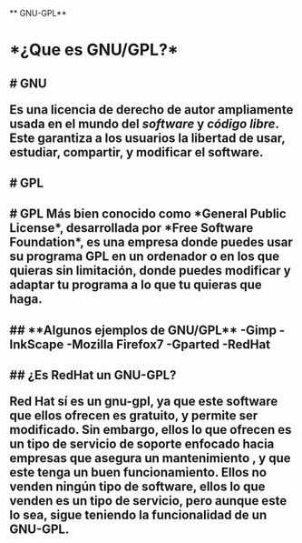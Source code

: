 
** GNU-GPL**

<h1> *¿Que es GNU/GPL?*

<h2> # GNU

Es una licencia de derecho de autor ampliamente usada en el mundo del *software* y *código libre*.
Este garantiza a los usuarios la libertad de usar, estudiar, compartir, y modificar el software.
<h2> # GPL

<h2> # GPL
Más bien conocido como *General Public License*, desarrollada por *Free Software Foundation*, es una empresa donde puedes usar su programa GPL en un ordenador o en los que quieras sin limitación, donde puedes modificar y adaptar tu programa a lo que tu quieras que haga.


<h2> ## **Algunos ejemplos de GNU/GPL**
-Gimp
-InkScape
-Mozilla Firefox7
-Gparted
-RedHat

<h2> ## ¿Es RedHat un GNU-GPL?

Red Hat sí es un gnu-gpl, ya que este software que ellos ofrecen es gratuito, y permite ser modificado. Sin embargo, ellos lo que ofrecen es un tipo de servicio de soporte enfocado hacia empresas que asegura un mantenimiento , y que este tenga un buen funcionamiento. Ellos no venden ningún tipo de software, ellos lo que venden es un tipo de servicio, pero aunque este lo sea, sigue teniendo la funcionalidad de un GNU-GPL.
